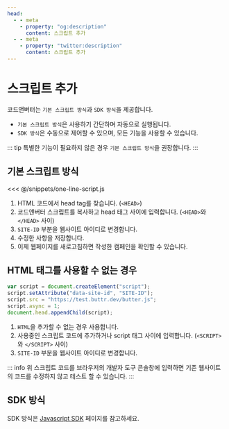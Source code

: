 ```yaml
---
head:
  - - meta
    - property: "og:description"
      content: 스크립트 추가
  - - meta
    - property: "twitter:description"
      content: 스크립트 추가
---
```


# 스크립트 추가

코드앤버터는 `기본 스크립트 방식`과 `SDK 방식`을 제공합니다.

- `기본 스크립트 방식`은 사용하기 간단하며 자동으로 실행됩니다.
- `SDK 방식`은 수동으로 제어할 수 있으며, 모든 기능을 사용할 수 있습니다.

::: tip
특별한 기능이 필요하지 않은 경우 `기본 스크립트 방식`을 권장합니다.
:::

## 기본 스크립트 방식

<<< @/snippets/one-line-script.js

1. HTML 코드에서 head tag를 찾습니다. (`<HEAD>`)
2. 코드앤버터 스크립트를 복사하고 head 태그 사이에 입력합니다. (`<HEAD>`와 `</HEAD>` 사이)
3. `SITE-ID` 부분을 웹사이트 아이디로 변경합니다.
4. 수정한 사항을 저장합니다.
5. 이제 웹페이지를 새로고침하면 작성한 캠페인을 확인할 수 있습니다.

## HTML 태그를 사용할 수 없는 경우

```js
var script = document.createElement("script");
script.setAttribute("data-site-id", "SITE-ID");
script.src = "https://test.buttr.dev/butter.js";
script.async = 1;
document.head.appendChild(script);
```

1. `HTML`을 추가할 수 없는 경우 사용합니다.
2. 사용중인 스크립트 코드에 추가하거나 script 태그 사이에 입력합니다. (`<SCRIPT>`와 `</SCRIPT>` 사이)
3. `SITE-ID` 부분을 웹사이트 아이디로 변경합니다.

::: info
위 스크립트 코드를 브라우저의 개발자 도구 콘솔창에 입력하면 기존 웹사이트의 코드를 수정하지 않고 테스트 할 수 있습니다.
:::

## SDK 방식

SDK 방식은 [Javascript SDK](./js-sdk) 페이지를 참고하세요.
